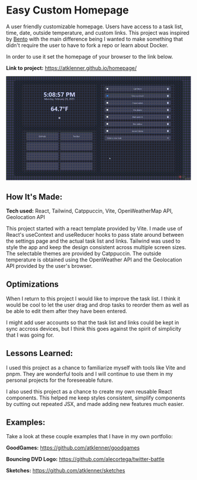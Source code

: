 # Easy Custom Homepage

A user friendly customizable homepage. Users have access to a task list, time, date, outside temperature, and custom links. This project was inspired by [Bento](https://github.com/migueravila/Bento) with the main difference being I wanted to make something that didn't require the user to have to fork a repo or learn about Docker.

In order to use it set the homepage of your browser to the link below.

**Link to project:** https://atklenner.github.io/homepage/

![Homepage demo](https://raw.githubusercontent.com/atklenner/atklenner/main/images/homepage-recording.gif)

## How It's Made:

**Tech used:** React, Tailwind, Catppuccin, Vite, OpenWeatherMap API, Geolocation API

This project started with a react template provided by Vite. I made use of React's useContext and useReducer hooks to pass state around between the settings page and the actual task list and links. Tailwind was used to style the app and keep the design consistent across multiple screen sizes. The selectable themes are provided by Catppuccin. The outside temperature is obtained using the OpenWeather API and the Geolocation API provided by the user's browser.

## Optimizations

When I return to this project I would like to improve the task list. I think it would be cool to let the user drag and drop tasks to reorder them as well as be able to edit them after they have been entered.

I might add user accounts so that the task list and links could be kept in sync accross devices, but I think this goes against the spirit of simplicity that I was going for.

## Lessons Learned:

I used this project as a chance to familiarize myself with tools like Vite and pnpm. They are wonderful tools and I will continue to use them in my personal projects for the foreseeable future.

I also used this project as a chance to create my own reusable React components. This helped me keep styles consistent, simplify components by cutting out repeated JSX, and made adding new features much easier.

## Examples:

Take a look at these couple examples that I have in my own portfolio:

**GoodGames:** https://github.com/atklenner/goodgames

**Bouncing DVD Logo:** https://github.com/alecortega/twitter-battle

**Sketches:** https://github.com/atklenner/sketches
